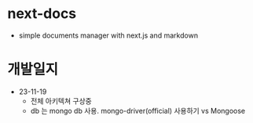 # next-docs

* simple documents manager with next.js and markdown

# 개발일지

* 23-11-19
    - 전체 아키텍쳐 구상중
    - db 는 mongo db 사용. mongo-driver(official) 사용하기 vs Mongoose
  